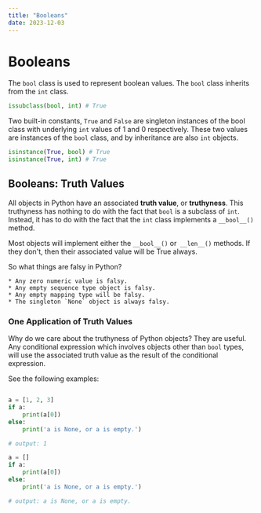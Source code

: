 ```yaml
---
title: "Booleans"
date: 2023-12-03
---
```


# Booleans

The `bool` class is used to represent boolean values. The `bool` class inherits from the `int` class.

```python
issubclass(bool, int) # True
```

Two built-in constants, `True` and `False` are singleton instances of the bool class with underlying `int` values of 1 and 0 respectively. These two values are instances of the `bool` class, and by inheritance are also `int` objects.

```python
isinstance(True, bool) # True
isinstance(True, int) # True
```

## Booleans: Truth Values

All objects in Python have an associated **truth value**, or **truthyness**.
This truthyness has nothing to do with the fact that `bool` is a subclass of `int`. Instead, it has to do with the fact that the `int` class implements a `__bool__()` method.

Most objects will implement either the `__bool__()` or` __len__()` methods. If they don't, then their associated value will be True always.

So what things are falsy in Python?

    * Any zero numeric value is falsy.
    * Any empty sequence type object is falsy.
    * Any empty mapping type will be falsy.
    * The singleton `None` object is always falsy.

### One Application of Truth Values

Why do we care about the truthyness of Python objects? They are useful. Any conditional expression which involves objects other than `bool` types, will use the associated truth value as the result of the conditional expression.

See the following examples:

```python

a = [1, 2, 3]
if a:
    print(a[0])
else:
    print('a is None, or a is empty.')

# output: 1

a = []
if a:
    print(a[0])
else:
    print('a is None, or a is empty.')

# output: a is None, or a is empty.

```
